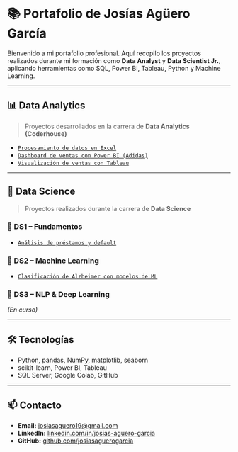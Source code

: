 # 📚 Portafolio de Josías Agüero García

Bienvenido a mi portafolio profesional. Aquí recopilo los proyectos realizados durante mi formación como **Data Analyst** y **Data Scientist Jr.**, aplicando herramientas como SQL, Power BI, Tableau, Python y Machine Learning.

---

## 📊 Data Analytics

> Proyectos desarrollados en la carrera de **Data Analytics (Coderhouse)**

- [`Procesamiento de datos en Excel`](./Data%20Analtycs/Procesamiento-Datos-Excel/.README.md)  
- [`Dashboard de ventas con Power BI (Adidas)`](./Data%20Analtycs/PowerBI-Adidas/README.md)  
- [`Visualización de ventas con Tableau`](./Data%20Analtycs/Tableau/.README.md)

---

## 🧠 Data Science

> Proyectos realizados durante la carrera de **Data Science**

### 📘 DS1 – Fundamentos
- [`Análisis de préstamos y default`](./Data%20Scientist/DS1-Fundamentos/README.md)

### 📗 DS2 – Machine Learning
- [`Clasificación de Alzheimer con modelos de ML`](./Data%20Scientist/DS2-MachineLearning/README.md)

### 📕 DS3 – NLP & Deep Learning
_(En curso)_

---

## 🛠️ Tecnologías

- Python, pandas, NumPy, matplotlib, seaborn  
- scikit-learn, Power BI, Tableau  
- SQL Server, Google Colab, GitHub

---

## 📫 Contacto

- **Email:** josiasaguero19@gmail.com  
- **LinkedIn:** [linkedin.com/in/josias-aguero-garcia](https://www.linkedin.com/in/josias-aguero-garcia)
- **GitHub:** [github.com/josiasaguerogarcia](https://github.com/josiasaguerogarcia)
